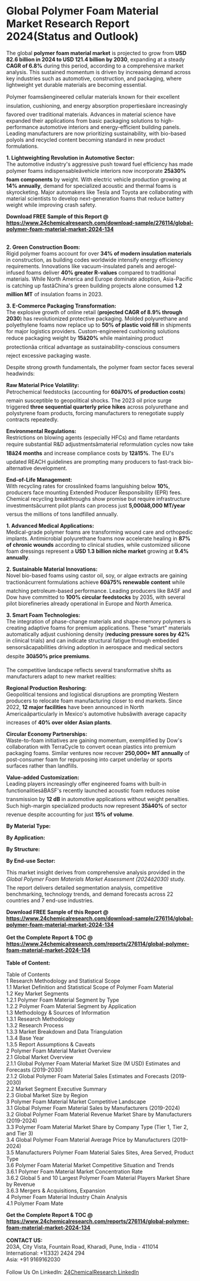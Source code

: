 <h1>Global Polymer Foam Material Market Research Report 2024(Status and Outlook)</h1><p>The global <strong>polymer foam material market</strong> is projected to grow from <strong>USD 82.6 billion in 2024 to USD 121.4 billion by 2030</strong>, expanding at a steady <strong>CAGR of 6.8%</strong> during this period, according to a comprehensive market analysis. This sustained momentum is driven by increasing demand across key industries such as automotive, construction, and packaging, where lightweight yet durable materials are becoming essential.</p><p>Polymer foamsâengineered cellular materials known for their excellent insulation, cushioning, and energy absorption propertiesâare increasingly favored over traditional materials. Advances in material science have expanded their applications from basic packaging solutions to high-performance automotive interiors and energy-efficient building panels. Leading manufacturers are now prioritizing sustainability, with bio-based polyols and recycled content becoming standard in new product formulations.</p><p><strong>1. Lightweighting Revolution in Automotive Sector:</strong><br>
The automotive industry's aggressive push toward fuel efficiency has made polymer foams indispensableâvehicle interiors now incorporate <strong>25â30% foam components</strong> by weight. With electric vehicle production growing at <strong>14% annually</strong>, demand for specialized acoustic and thermal foams is skyrocketing. Major automakers like Tesla and Toyota are collaborating with material scientists to develop next-generation foams that reduce battery weight while improving crash safety.</p><div><b>Download FREE Sample of this Report @ 
            <a href="https://www.24chemicalresearch.com/download-sample/276114/global-polymer-foam-material-market-2024-134">
            https://www.24chemicalresearch.com/download-sample/276114/global-polymer-foam-material-market-2024-134</a></b></div><br><p><strong>2. Green Construction Boom:</strong><br>
Rigid polymer foams account for over <strong>34% of modern insulation materials</strong> in construction, as building codes worldwide intensify energy efficiency requirements. Innovations like vacuum-insulated panels and aerogel-infused foams deliver <strong>40% greater R-values</strong> compared to traditional materials. While North America and Europe dominate adoption, Asia-Pacific is catching up fastâChina's green building projects alone consumed <strong>1.2 million MT</strong> of insulation foams in 2023.</p><p><strong>3. E-Commerce Packaging Transformation:</strong><br>
The explosive growth of online retail (<strong>projected CAGR of 8.9% through 2030</strong>) has revolutionized protective packaging. Molded polyurethane and polyethylene foams now replace up to <strong>50% of plastic void fill</strong> in shipments for major logistics providers. Custom-engineered cushioning solutions reduce packaging weight by <strong>15â20%</strong> while maintaining product protectionâa critical advantage as sustainability-conscious consumers reject excessive packaging waste.</p><p>Despite strong growth fundamentals, the polymer foam sector faces several headwinds:</p><p><strong>Raw Material Price Volatility:</strong><br>
	Petrochemical feedstocks (accounting for <strong>60â70% of production costs</strong>) remain susceptible to geopolitical shocks. The 2023 oil price surge triggered <strong>three sequential quarterly price hikes</strong> across polyurethane and polystyrene foam products, forcing manufacturers to renegotiate supply contracts repeatedly.</p><p><strong>Environmental Regulations:</strong><br>
	Restrictions on blowing agents (especially HFCs) and flame retardants require substantial R&amp;D adjustmentsâmaterial reformulation cycles now take <strong>18â24 months</strong> and increase compliance costs by <strong>12â15%</strong>. The EU's updated REACH guidelines are prompting many producers to fast-track bio-alternative development.</p><p><strong>End-of-Life Management:</strong><br>
	With recycling rates for crosslinked foams languishing below <strong>10%</strong>, producers face mounting Extended Producer Responsibility (EPR) fees. Chemical recycling breakthroughs show promise but require infrastructure investmentsâcurrent pilot plants can process just <strong>5,000â8,000 MT/year</strong> versus the millions of tons landfilled annually.</p><p><strong>1. Advanced Medical Applications:</strong><br>
Medical-grade polymer foams are transforming wound care and orthopedic implants. Antimicrobial polyurethane foams now accelerate healing in <strong>87% of chronic wounds</strong> according to clinical studies, while customized silicone foam dressings represent a <strong>USD 1.3 billion niche market</strong> growing at <strong>9.4% annually</strong>.</p><p><strong>2. Sustainable Material Innovations:</strong><br>
Novel bio-based foams using castor oil, soy, or algae extracts are gaining tractionâcurrent formulations achieve <strong>60â75% renewable content</strong> while matching petroleum-based performance. Leading producers like BASF and Dow have committed to <strong>100% circular feedstocks</strong> by 2035, with several pilot biorefineries already operational in Europe and North America.</p><p><strong>3. Smart Foam Technologies:</strong><br>
The integration of phase-change materials and shape-memory polymers is creating adaptive foams for premium applications. These "smart" materials automatically adjust cushioning density (<strong>reducing pressure sores by 42%</strong> in clinical trials) and can indicate structural fatigue through embedded sensorsâcapabilities driving adoption in aerospace and medical sectors despite <strong>30â50% price premiums</strong>.</p><p>The competitive landscape reflects several transformative shifts as manufacturers adapt to new market realities:</p><p><strong>Regional Production Reshoring:</strong><br>
	Geopolitical tensions and logistical disruptions are prompting Western producers to relocate foam manufacturing closer to end markets. Since 2022, <strong>12 major facilities</strong> have been announced in North Americaâparticularly in Mexico's automotive hubsâwith average capacity increases of <strong>40% over older Asian plants</strong>.</p><p><strong>Circular Economy Partnerships:</strong><br>
	Waste-to-foam initiatives are gaining momentum, exemplified by Dow's collaboration with TerraCycle to convert ocean plastics into premium packaging foams. Similar ventures now recover <strong>250,000+ MT annually</strong> of post-consumer foam for repurposing into carpet underlay or sports surfaces rather than landfills.</p><p><strong>Value-added Customization:</strong><br>
	Leading players increasingly offer engineered foams with built-in functionalitiesâBASF's recently launched acoustic foam reduces noise transmission by <strong>12 dB</strong> in automotive applications without weight penalties. Such high-margin specialized products now represent <strong>35â40%</strong> of sector revenue despite accounting for just <strong>15% of volume</strong>.</p><p><strong>By Material Type:</strong></p><p><strong>By Application:</strong></p><p><strong>By Structure:</strong></p><p><strong>By End-use Sector:</strong></p><p>This market insight derives from comprehensive analysis provided in the <em>Global Polymer Foam Materials Market Assessment (2024â2030)</em> study. The report delivers detailed segmentation analysis, competitive benchmarking, technology trends, and demand forecasts across 22 countries and 7 end-use industries.</p><div><b>Download FREE Sample of this Report @ 
            <a href="https://www.24chemicalresearch.com/download-sample/276114/global-polymer-foam-material-market-2024-134">
            https://www.24chemicalresearch.com/download-sample/276114/global-polymer-foam-material-market-2024-134</a></b></div><br><div><b>Get the Complete Report & TOC @ 
            <a href="https://www.24chemicalresearch.com/reports/276114/global-polymer-foam-material-market-2024-134">
            https://www.24chemicalresearch.com/reports/276114/global-polymer-foam-material-market-2024-134</a></b></div><br>
            <b>Table of Content:</b><p>Table of Contents<br />
1 Research Methodology and Statistical Scope<br />
1.1 Market Definition and Statistical Scope of Polymer Foam Material<br />
1.2 Key Market Segments<br />
1.2.1 Polymer Foam Material Segment by Type<br />
1.2.2 Polymer Foam Material Segment by Application<br />
1.3 Methodology & Sources of Information<br />
1.3.1 Research Methodology<br />
1.3.2 Research Process<br />
1.3.3 Market Breakdown and Data Triangulation<br />
1.3.4 Base Year<br />
1.3.5 Report Assumptions & Caveats<br />
2 Polymer Foam Material Market Overview<br />
2.1 Global Market Overview<br />
2.1.1 Global Polymer Foam Material Market Size (M USD) Estimates and Forecasts (2019-2030)<br />
2.1.2 Global Polymer Foam Material Sales Estimates and Forecasts (2019-2030)<br />
2.2 Market Segment Executive Summary<br />
2.3 Global Market Size by Region<br />
3 Polymer Foam Material Market Competitive Landscape<br />
3.1 Global Polymer Foam Material Sales by Manufacturers (2019-2024)<br />
3.2 Global Polymer Foam Material Revenue Market Share by Manufacturers (2019-2024)<br />
3.3 Polymer Foam Material Market Share by Company Type (Tier 1, Tier 2, and Tier 3)<br />
3.4 Global Polymer Foam Material Average Price by Manufacturers (2019-2024)<br />
3.5 Manufacturers Polymer Foam Material Sales Sites, Area Served, Product Type<br />
3.6 Polymer Foam Material Market Competitive Situation and Trends<br />
3.6.1 Polymer Foam Material Market Concentration Rate<br />
3.6.2 Global 5 and 10 Largest Polymer Foam Material Players Market Share by Revenue<br />
3.6.3 Mergers & Acquisitions, Expansion<br />
4 Polymer Foam Material Industry Chain Analysis<br />
4.1 Polymer Foam Mate</p><div><b>Get the Complete Report & TOC @ 
            <a href="https://www.24chemicalresearch.com/reports/276114/global-polymer-foam-material-market-2024-134">
            https://www.24chemicalresearch.com/reports/276114/global-polymer-foam-material-market-2024-134</a></b></div><br><b>CONTACT US:</b><br>
            203A, City Vista, Fountain Road, Kharadi, Pune, India - 411014<br>
            International: +1(332) 2424 294<br>
            Asia: +91 9169162030 <br><br>
            Follow Us On LinkedIn: <a href="https://www.linkedin.com/company/24chemicalresearch/">24ChemicalResearch LinkedIn</a>